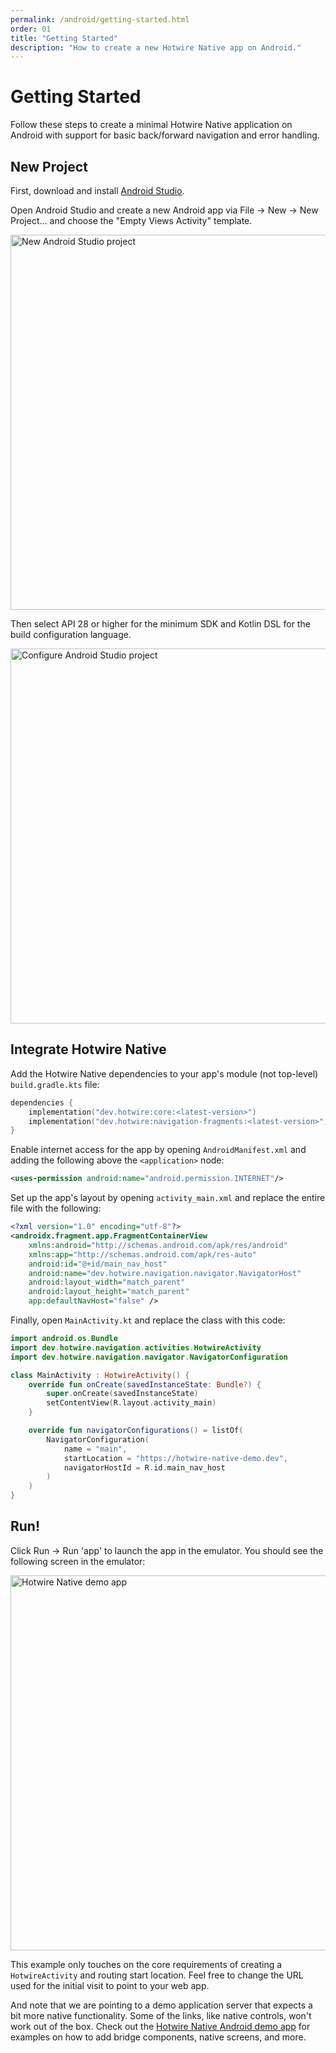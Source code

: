 ```yaml
---
permalink: /android/getting-started.html
order: 01
title: "Getting Started"
description: "How to create a new Hotwire Native app on Android."
---
```


# Getting Started

Follow these steps to create a minimal Hotwire Native application on Android with support for basic back/forward navigation and error handling.

## New Project

First, download and install [Android Studio](https://developer.android.com/studio).

Open Android Studio and create a new Android app via File → New → New Project... and choose the "Empty Views Activity" template.

<img src="/assets/new-android-studio-project.png" class="border" width="600" alt="New Android Studio project" />

Then select API 28 or higher for the minimum SDK and Kotlin DSL for the build configuration language.

<img src="/assets/android-studio-project-options.png" class="border" width="600" alt="Configure Android Studio project" />

## Integrate Hotwire Native

Add the Hotwire Native dependencies to your app's module (not top-level) `build.gradle.kts` file:

```kotlin
dependencies {
    implementation("dev.hotwire:core:<latest-version>")
    implementation("dev.hotwire:navigation-fragments:<latest-version>")
}
```

Enable internet access for the app by opening `AndroidManifest.xml` and adding the following above the `<application>` node:

```xml
<uses-permission android:name="android.permission.INTERNET"/>
```

Set up the app's layout by opening `activity_main.xml` and replace the entire file with the following:

```xml
<?xml version="1.0" encoding="utf-8"?>
<androidx.fragment.app.FragmentContainerView
    xmlns:android="http://schemas.android.com/apk/res/android"
    xmlns:app="http://schemas.android.com/apk/res-auto"
    android:id="@+id/main_nav_host"
    android:name="dev.hotwire.navigation.navigator.NavigatorHost"
    android:layout_width="match_parent"
    android:layout_height="match_parent"
    app:defaultNavHost="false" />
```

Finally, open `MainActivity.kt` and replace the class with this code:

```kotlin
import android.os.Bundle
import dev.hotwire.navigation.activities.HotwireActivity
import dev.hotwire.navigation.navigator.NavigatorConfiguration

class MainActivity : HotwireActivity() {
    override fun onCreate(savedInstanceState: Bundle?) {
        super.onCreate(savedInstanceState)
        setContentView(R.layout.activity_main)
    }

    override fun navigatorConfigurations() = listOf(
        NavigatorConfiguration(
            name = "main",
            startLocation = "https://hotwire-native-demo.dev",
            navigatorHostId = R.id.main_nav_host
        )
    )
}
```

## Run!

Click Run → Run 'app' to launch the app in the emulator. You should see the following screen in the emulator:

<img src="/assets/android-hotwire-native-demo.png" class="border" width="600" alt="Hotwire Native demo app" />

This example only touches on the core requirements of creating a `HotwireActivity` and routing start location. Feel free to change the URL used for the initial visit to point to your web app.

And note that we are pointing to a demo application server that expects a bit more native functionality. Some of the links, like native controls, won't work out of the box. Check out the [Hotwire Native Android demo app](https://github.com/hotwired/hotwire-native-android/tree/main/demo) for examples on how to add bridge components, native screens, and more.
